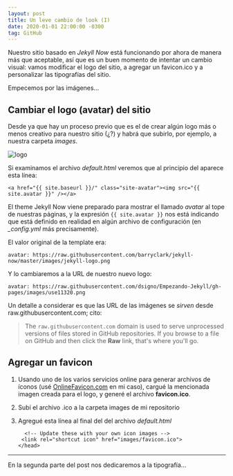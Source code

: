 ```yaml
---
layout: post
title: Un leve cambio de look (I)
date: 2020-01-01 22:00:00 -0300
tag: GitHub
---
```


Nuestro sitio basado en *Jekyll Now* está funcionando por ahora de manera más que aceptable, así que es un buen momento de intentar un cambio visual: vamos modificar el logo del sitio, a agregar un favicon.ico  y a  personalizar las tipografías del sitio.

Empecemos por las imágenes...

## Cambiar el logo (avatar) del sitio

Desde ya que hay un proceso previo que es el de crear algún logo más o menos creativo para nuestro sitio (¿?) y habrá que subirlo, por ejemplo,  a nuestra carpeta *images*.

![logo](https://raw.githubusercontent.com/dsigno/Empezando-Jekyll/gh-pages/images/use11320.png)

Si examinamos el archivo *default.html* veremos que al principio del <body>  aparece esta línea:

```
<a href="{{ site.baseurl }}/" class="site-avatar"><img src="{{ site.avatar }}" /></a>
```

El theme Jekyll Now viene preparado para mostrar el llamado *avatar* al tope de nuestras páginas, y la expresión `{{ site.avatar }}` nos está indicando que está definido en realidad en algún archivo de configuración (en *_config.yml* más precisamente).

El valor original de la template era:

```
avatar: https://raw.githubusercontent.com/barryclark/jekyll-now/master/images/jekyll-logo.png
```

Y lo cambiaremos a la URL de nuestro nuevo logo:

```
avatar: https://raw.githubusercontent.com/dsigno/Empezando-Jekyll/gh-pages/images/use11320.png
```
Un detalle a considerar es que las URL de las imágenes se *sirven* desde raw.githubusercontent.com; cito:

> The `raw.githubusercontent.com` domain is used to serve  unprocessed versions of files stored in GitHub repositories. If you  browse to a file on GitHub and then click the **Raw** link, that's where you'll go.

## Agregar un favicon

1. Usando uno de los varios servicios online para generar archivos de íconos (usé [OnlineFavicon.com](https://onlinefavicon.com/) en mi caso), cargué la mencionada imagen creada para el logo, y generé el archivo **favicon.ico**.

2. Subí el archivo  .ico a la carpeta images de mi repositorio

3. Agregué esta línea al final del <head> del archivo *default.html*

   ```
     <!-- Update these with your own icon images -->
   	<link rel="shortcut icon" href="images/favicon.ico">
   </head>
   ```

***

En la segunda parte del post nos dedicaremos a la tipografía...

